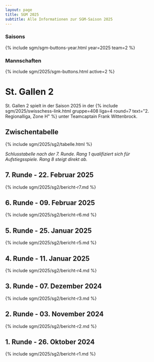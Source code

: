 ```yaml
---
layout: page
title: SGM 2025
subtitle: Alle Informationen zur SGM-Saison 2025
---
```


### Saisons

{% include sgm/sgm-buttons-year.html year=2025 team=2 %}

### Mannschaften

{% include sgm/2025/sgm-buttons.html active=2 %}

# St. Gallen 2

St. Gallen 2 spielt in der Saison 2025 in der
{% include sgm/2025/swisschess-link.html gruppe=408 liga=4 round=7 text="2. Regionalliga, Zone H" %} unter Teamcaptain
Frank Wittenbrock.

## Zwischentabelle

{% include sgm/2025/sg2/tabelle.html %}

_Schlusstabelle nach der 7. Runde. Rang 1 qualifiziert sich für Aufstiegsspiele. Rang 8 steigt direkt ab._

## 7. Runde - 22. Februar 2025

{% include sgm/2025/sg2/bericht-r7.md %}

## 6. Runde - 09. Februar 2025

{% include sgm/2025/sg2/bericht-r6.md %}

## 5. Runde - 25. Januar 2025

{% include sgm/2025/sg2/bericht-r5.md %}

## 4. Runde - 11. Januar 2025

{% include sgm/2025/sg2/bericht-r4.md %}

## 3. Runde - 07. Dezember 2024

{% include sgm/2025/sg2/bericht-r3.md %}

## 2. Runde - 03. November 2024

{% include sgm/2025/sg2/bericht-r2.md %}

## 1. Runde - 26. Oktober 2024

{% include sgm/2025/sg2/bericht-r1.md %}

<style>
table th, table td:nth-of-type(4) {
    white-space: nowrap;
}
</style>
